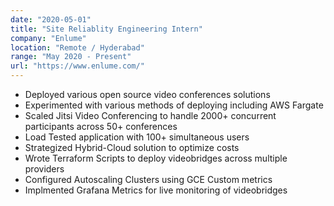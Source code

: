 ```yaml
---
date: "2020-05-01"
title: "Site Reliablity Engineering Intern"
company: "Enlume"
location: "Remote / Hyderabad"
range: "May 2020 - Present"
url: "https://www.enlume.com/"
---
```


- Deployed various open source video conferences solutions
- Experimented with various methods of deploying including AWS Fargate
- Scaled Jitsi Video Conferencing to handle 2000+ concurrent participants across 50+ conferences
- Load Tested application with 100+ simultaneous users
- Strategized Hybrid-Cloud solution to optimize costs
- Wrote Terraform Scripts to deploy videobridges across multiple providers
- Configured Autoscaling Clusters using GCE Custom metrics
- Implmented Grafana Metrics for live monitoring of videobridges
